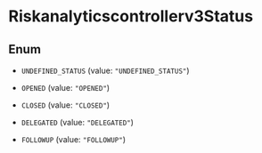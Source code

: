 

# Riskanalyticscontrollerv3Status

## Enum


* `UNDEFINED_STATUS` (value: `"UNDEFINED_STATUS"`)

* `OPENED` (value: `"OPENED"`)

* `CLOSED` (value: `"CLOSED"`)

* `DELEGATED` (value: `"DELEGATED"`)

* `FOLLOWUP` (value: `"FOLLOWUP"`)



